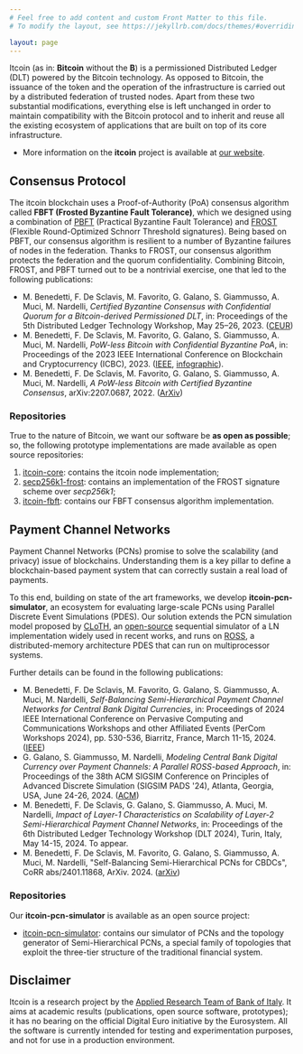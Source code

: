 ```yaml
---
# Feel free to add content and custom Front Matter to this file.
# To modify the layout, see https://jekyllrb.com/docs/themes/#overriding-theme-defaults

layout: page
---
```


Itcoin (as in: **Bitcoin** without the **B**) is a permissioned Distributed Ledger (DLT) powered by the Bitcoin technology. As opposed to Bitcoin, the issuance of the token and the operation of the infrastructure is carried out by a distributed federation of trusted nodes.
Apart from these two substantial modifications, everything else is left unchanged in order to maintain compatibility with the Bitcoin protocol and to inherit and reuse all the existing ecosystem of applications that are built on top of its core infrastructure. 

* More information on the **itcoin** project is available at [our website](https://bankit.art/projects/itcoin-a-digital-currency-prototype).

## Consensus Protocol 

The itcoin blockchain uses a Proof-of-Authority (PoA) consensus algorithm called **FBFT (Frosted Byzantine Fault Tolerance)**, which we designed using a combination of [PBFT](https://pmg.csail.mit.edu/papers/osdi99.pdf) (Practical Byzantine Fault Tolerance) and [FROST](https://eprint.iacr.org/2020/852.pdf) (Flexible Round-Optimized Schnorr Threshold signatures). Being based on PBFT, our consensus algorithm is resilient to a number of Byzantine failures of nodes in the federation. Thanks to FROST, our consensus algorithm protects the federation and the quorum confidentiality. Combining Bitcoin, FROST, and PBFT turned out to be a nontrivial exercise, one that led to the following publications:

*  M. Benedetti, F. De Sclavis, M. Favorito, G. Galano, S. Giammusso, A. Muci, M. Nardelli, *Certified Byzantine Consensus with Confidential Quorum for a Bitcoin-derived Permissioned DLT*, in: Proceedings of the 5th Distributed Ledger Technology Workshop, May 25–26, 2023. ([CEUR](https://ceur-ws.org/Vol-3460/papers/DLT_2023_paper_1.pdf))
* M. Benedetti, F. De Sclavis, M. Favorito, G. Galano, S. Giammusso, A. Muci, M. Nardelli, *PoW-less Bitcoin with Confidential Byzantine PoA*, in: Proceedings of the 2023 IEEE International Conference on Blockchain and Cryptocurrency (ICBC), 2023. ([IEEE](https://doi.org/10.1109/ICBC56567.2023.10174972), [infographic](assets/IEEE_ICBC_2023_Poster.pdf)).
* M. Benedetti, F. De Sclavis, M. Favorito, G. Galano, S. Giammusso, A. Muci, M. Nardelli, *A PoW-less Bitcoin with Certified Byzantine Consensus*, arXiv:2207.0687, 2022. ([ArXiv](https://arxiv.org/abs/2207.06870))


### Repositories

True to the nature of Bitcoin, we want our software be **as open as possible**; so, the following prototype implementations are made available as open source repositories:

1. [itcoin-core](https://github.com/bancaditalia/itcoin-core): contains the itcoin node implementation;
2. [secp256k1-frost](https://github.com/bancaditalia/secp256k1-frost): contains an implementation of the FROST signature scheme over *secp256k1*;
3. [itcoin-fbft](https://github.com/bancaditalia/itcoin-fbft): contains our FBFT consensus algorithm implementation.

## Payment Channel Networks

Payment Channel Networks (PCNs) promise to solve the scalability
(and privacy) issue of blockchains. Understanding them is a key
pillar to define a blockchain-based payment system that can correctly sustain a real load of payments. 

To this end, building on state of the art frameworks, we develop **itcoin-pcn-simulator**, an ecosystem for evaluating large-scale PCNs using Parallel Discrete Event Simulations (PDES).
Our solution extends the PCN simulation model proposed by [CLoTH](https://doi.org/10.1016/j.softx.2021.100717), an [open-source](https://github.com/marcono/cloth/) sequential simulator of a LN implementation widely used in recent works, and runs on [ROSS](https://ross-org.github.io/), a distributed-memory architecture PDES that can run on multiprocessor systems.

Further details can be found in the following publications:

* M. Benedetti, F. De Sclavis, M. Favorito, G. Galano, S. Giammusso, A. Muci, M. Nardelli, *Self-Balancing Semi-Hierarchical Payment Channel Networks for Central Bank Digital Currencies*, in: Proceedings of 2024 IEEE International Conference on Pervasive Computing and Communications Workshops and other Affiliated Events (PerCom Workshops 2024), pp. 530-536, Biarritz, France, March 11-15, 2024. ([IEEE](https://doi.org/10.1109/PerComWorkshops59983.2024.10503409))
* G. Galano, S. Giammusso, M. Nardelli, *Modeling Central Bank Digital Currency over Payment Channels: A Parallel ROSS-based Approach*, in: Proceedings of the 38th ACM SIGSIM Conference on Principles of Advanced Discrete Simulation (SIGSIM PADS '24), Atlanta, Georgia, USA, June 24-26, 2024. ([ACM](https://doi.org/10.1145/3615979.3656052))
* M. Benedetti, F. De Sclavis, G. Galano, S. Giammusso, A. Muci, M. Nardelli, *Impact of Layer-1 Characteristics on Scalability of Layer-2 Semi-Hierarchical Payment Channel Networks*, in: Proceedings of the 6th Distributed Ledger Technology Workshop (DLT 2024), Turin, Italy, May 14-15, 2024. To appear.
* M. Benedetti, F. De Sclavis, M. Favorito, G. Galano, S. Giammusso, A. Muci, M. Nardelli, "Self-Balancing Semi-Hierarchical PCNs for CBDCs", CoRR abs/2401.11868, ArXiv. 2024. ([arXiv](https://doi.org/10.48550/arXiv.2401.11868)) 

### Repositories

Our **itcoin-pcn-simulator** is available as an open source project:

* [itcoin-pcn-simulator](https://github.com/bancaditalia/itcoin-pcn-simulator/): contains our simulator of PCNs and the topology generator of Semi-Hierarchical PCNs, a special family of topologies that exploit the three-tier structure of the traditional financial system.

## Disclaimer
Itcoin is a research project by the [Applied Research Team of Bank of Italy](https://bankit.art/). It aims at academic results (publications, open source software, prototypes); it has no bearing on the official Digital Euro initiative by the Eurosystem. All the software is currently intended for testing and experimentation purposes, and not for use in a production environment.
